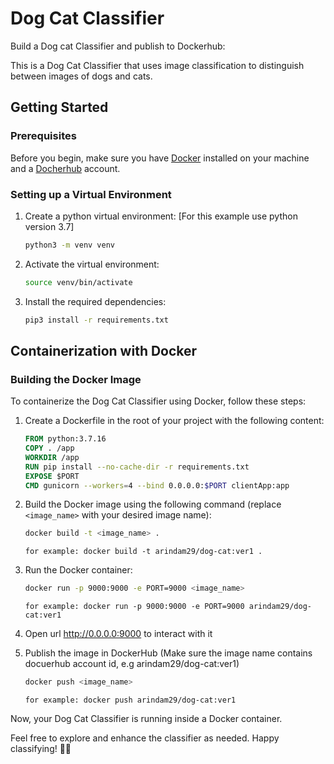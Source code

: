 # Dog Cat Classifier
Build a Dog cat Classifier and publish to Dockerhub:

This is a Dog Cat Classifier that uses image classification to distinguish between images of dogs and cats.

## Getting Started

### Prerequisites

Before you begin, make sure you have [Docker](https://docs.docker.com/get-docker/) installed on your machine and a [Docherhub](https://hub.docker.com/) account.

### Setting up a Virtual Environment

1. Create a python virtual environment: [For this example use python version 3.7]

    ```bash
    python3 -m venv venv
    ```

2. Activate the virtual environment:

    ```bash
    source venv/bin/activate
    ```

3. Install the required dependencies:

    ```bash
    pip3 install -r requirements.txt
    ```

## Containerization with Docker

### Building the Docker Image

To containerize the Dog Cat Classifier using Docker, follow these steps:

1. Create a Dockerfile in the root of your project with the following content:

    ```dockerfile
    FROM python:3.7.16
    COPY . /app
    WORKDIR /app
    RUN pip install --no-cache-dir -r requirements.txt
    EXPOSE $PORT
    CMD gunicorn --workers=4 --bind 0.0.0.0:$PORT clientApp:app
    ```

2. Build the Docker image using the following command (replace `<image_name>` with your desired image name):

    ```bash
    docker build -t <image_name> .
    ```
    ```
    for example: docker build -t arindam29/dog-cat:ver1 .
    ```
3. Run the Docker container:

    ```bash
    docker run -p 9000:9000 -e PORT=9000 <image_name>
    ```
    ```
    for example: docker run -p 9000:9000 -e PORT=9000 arindam29/dog-cat:ver1
    ```

4. Open url http://0.0.0.0:9000 to interact with it

5. Publish the image in DockerHub (Make sure the image name contains docuerhub account id, e.g arindam29/dog-cat:ver1)

    ```bash
    docker push <image_name>
    ```
    ```
    for example: docker push arindam29/dog-cat:ver1
    ```

Now, your Dog Cat Classifier is running inside a Docker container.

Feel free to explore and enhance the classifier as needed. Happy classifying! 🐶🐱
